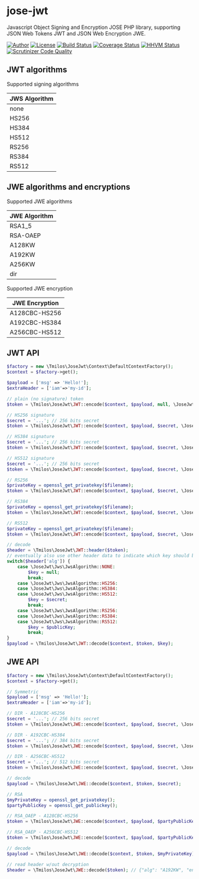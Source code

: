 # jose-jwt
Javascript Object Signing and Encryption JOSE PHP library, supporting JSON Web Tokens JWT and JSON Web Encryption JWE.

[![Author](http://img.shields.io/badge/author-@tmilos-blue.svg?style=flat-square)](https://twitter.com/tmilos77)
[![License](https://img.shields.io/packagist/l/tmilos/jose-jwt.svg)](https://packagist.org/packages/tmilos/jose-jwt)
[![Build Status](https://travis-ci.org/tmilos/jose-jwt.svg?branch=master)](https://travis-ci.org/tmilos/jose-jwt)
[![Coverage Status](https://coveralls.io/repos/tmilos/jose-jwt/badge.svg?branch=master&service=github)](https://coveralls.io/github/tmilos/jose-jwt?branch=master)
[![HHVM Status](http://hhvm.h4cc.de/badge/tmilos/jose-jwt.svg)](http://hhvm.h4cc.de/package/tmilos/jose-jwt)
[![Scrutinizer Code Quality](https://scrutinizer-ci.com/g/tmilos/jose-jwt/badges/quality-score.png?b=master)](https://scrutinizer-ci.com/g/tmilos/jose-jwt/?branch=master)

## JWT algorithms

Supported signing algorithms

| JWS Algorithm    |
| ---------------- |
| none             |
| HS256            |
| HS384            |
| HS512            |
| RS256            |
| RS384            |
| RS512            |


## JWE algorithms and encryptions

Supported JWE algorithms

| JWE Algorithm    |
| ---------------- |
| RSA1_5           |
| RSA-OAEP         |
| A128KW           |
| A192KW           |
| A256KW           |
| dir              |


Supported JWE encryption

| JWE Encryption   |
| ---------------- |
| A128CBC-HS256    |
| A192CBC-HS384    |
| A256CBC-HS512    |


## JWT API

```php
$factory = new \Tmilos\JoseJwt\Context\DefaultContextFactory();
$context = $factory->get();

$payload = ['msg' => 'Hello!'];
$extraHeader = ['iam'=>'my-id'];

// plain (no signature) token
$token = \Tmilos\JoseJwt\JWT::encode($context, $payload, null, \JoseJwt\Jws\JwsAlgorithm::NONE, $extraHeader);

// HS256 signature
$secret = '...'; // 256 bits secret
$token = \Tmilos\JoseJwt\JWT::encode($context, $payload, $secret, \JoseJwt\Jws\JwsAlgorithm::HS256, $extraHeader);

// HS384 signature
$secret = '...'; // 256 bits secret
$token = \Tmilos\JoseJwt\JWT::encode($context, $payload, $secret, \JoseJwt\Jws\JwsAlgorithm::HS384, $extraHeader);

// HS512 signature
$secret = '...'; // 256 bits secret
$token = \Tmilos\JoseJwt\JWT::encode($context, $payload, $secret, \JoseJwt\Jws\JwsAlgorithm::HS512, $extraHeader);

// RS256
$privateKey = openssl_get_privatekey($filename);
$token = \Tmilos\JoseJwt\JWT::encode($context, $payload, $secret, \JoseJwt\Jws\JwsAlgorithm::RS256, $extraHeader);

// RS384
$privateKey = openssl_get_privatekey($filename);
$token = \Tmilos\JoseJwt\JWT::encode($context, $payload, $secret, \JoseJwt\Jws\JwsAlgorithm::RS384, $extraHeader);

// RS512
$privateKey = openssl_get_privatekey($filename);
$token = \Tmilos\JoseJwt\JWT::encode($context, $payload, $secret, \JoseJwt\Jws\JwsAlgorithm::RS512, $extraHeader);

// decode
$header = \Tmilos\JoseJwt\JWT::header($token);
// eventually also use other header data to indicate which key should be used
switch($header['alg']) {
    case \JoseJwt\Jws\JwsAlgorithm::NONE:
        $key = null;
        break;
    case \JoseJwt\Jws\JwsAlgorithm::HS256:
    case \JoseJwt\Jws\JwsAlgorithm::HS384:
    case \JoseJwt\Jws\JwsAlgorithm::HS512:
        $key = $secret;
        break;
    case \JoseJwt\Jws\JwsAlgorithm::RS256:
    case \JoseJwt\Jws\JwsAlgorithm::RS384:
    case \JoseJwt\Jws\JwsAlgorithm::RS512:
        $key = $publicKey;
        break;
}
$payload = \Tmilos\JoseJwt\JWT::decode($context, $token, $key);
```

## JWE API

```php
$factory = new \Tmilos\JoseJwt\Context\DefaultContextFactory();
$context = $factory->get();

// Symmetric
$payload = ['msg' => 'Hello!'];
$extraHeader = ['iam'=>'my-id'];

// DIR - A128CBC-HS256
$secret = '...'; // 256 bits secret
$token = \Tmilos\JoseJwt\JWE::encode($context, $payload, $secret, \JoseJwt\Jwe\JweAlgorithm::DIR, \JoseJwt\Jwe\JweEncryption::A128CBC_HS256, $extraHeaders);

// DIR - A192CBC-HS384
$secret = '...'; // 384 bits secret
$token = \Tmilos\JoseJwt\JWE::encode($context, $payload, $secret, \JoseJwt\Jwe\JweAlgorithm::DIR, \JoseJwt\Jwe\JweEncryption::A192CBC_HS384, $extraHeaders);

// DIR - A256CBC-HS512
$secret = '...'; // 512 bits secret
$token = \Tmilos\JoseJwt\JWE::encode($context, $payload, $secret, \JoseJwt\Jwe\JweAlgorithm::DIR, \JoseJwt\Jwe\JweEncryption::A256CBC_HS512, $extraHeaders);

// decode
$payload = \Tmilos\JoseJwt\JWE::decode($context, $token, $secret);

// RSA
$myPrivateKey = openssl_get_privatekey();
$partyPublicKey = openssl_get_publickey();

// RSA_OAEP - A128CBC-HS256
$token = \Tmilos\JoseJwt\JWE::encode($context, $payload, $partyPublicKey, \JoseJwt\Jwe\JweAlgorithm::RSA_OAEP, \JoseJwt\Jwe\JweEncryption::A128CBC_HS256, $extraHeaders);

// RSA_OAEP - A256CBC-HS512
$token = \Tmilos\JoseJwt\JWE::encode($context, $payload, $partyPublicKey, \JoseJwt\Jwe\JweAlgorithm::RSA_OAEP, \JoseJwt\Jwe\JweEncryption::A256CBC_HS512, $extraHeaders);

// decode
$payload = \Tmilos\JoseJwt\JWE::decode($context, $token, $myPrivateKey);

// read header w/out decryption
$header = \Tmilos\JoseJwt\JWE::decode($token); // {"alg": "A192KW", "enc": "A128CBC-HS256", "typ": "JWT", "custom": "X"}
```

